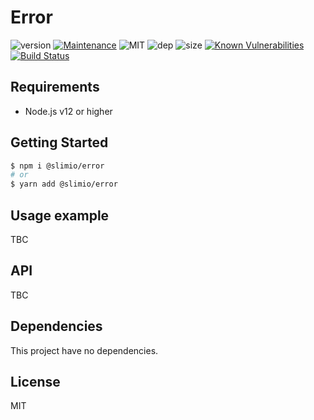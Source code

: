 # Error
![version](https://img.shields.io/badge/dynamic/json.svg?url=https://raw.githubusercontent.com/SlimIO/Error/master/package.json?token=AOgWw3vrgQuu-U4fz1c7yYZyc7XJPNtrks5catjdwA%3D%3D&query=$.version&label=Version)
[![Maintenance](https://img.shields.io/badge/Maintained%3F-yes-green.svg)](https://github.com/SlimIO/Error/commit-activity)
![MIT](https://img.shields.io/github/license/mashape/apistatus.svg)
![dep](https://img.shields.io/david/SlimIO/Error)
![size](https://img.shields.io/github/languages/code-size/SlimIO/Error)
[![Known Vulnerabilities](https://snyk.io//test/github/SlimIO/Error/badge.svg?targetFile=package.json)](https://snyk.io//test/github/SlimIO/Error?targetFile=package.json)
[![Build Status](https://travis-ci.com/SlimIO/Error.svg?branch=master)](https://travis-ci.com/SlimIO/Error)

## Requirements
- Node.js v12 or higher

## Getting Started

```bash
$ npm i @slimio/error
# or
$ yarn add @slimio/error
```

## Usage example
TBC

## API
TBC

## Dependencies
This project have no dependencies.

## License
MIT
